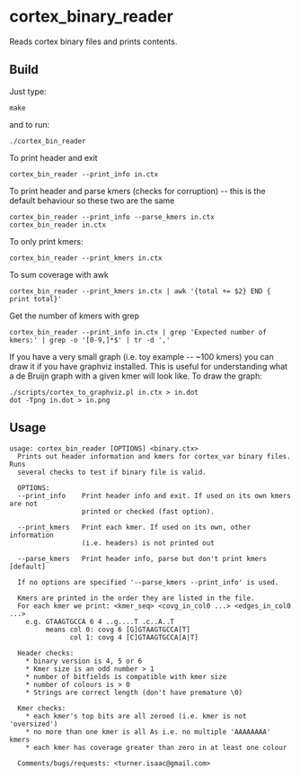 cortex_binary_reader
====================
    
Reads cortex binary files and prints contents.  

Build
-----

Just type:

    make

and to run:

    ./cortex_bin_reader

To print header and exit

    cortex_bin_reader --print_info in.ctx

To print header and parse kmers (checks for corruption) -- this is the default
behaviour so these two are the same

    cortex_bin_reader --print_info --parse_kmers in.ctx
    cortex_bin_reader in.ctx

To only print kmers:

    cortex_bin_reader --print_kmers in.ctx

To sum coverage with awk

    cortex_bin_reader --print_kmers in.ctx | awk '{total += $2} END { print total}'

Get the number of kmers with grep

    cortex_bin_reader --print_info in.ctx | grep 'Expected number of kmers:' | grep -o '[0-9,]*$' | tr -d ','

If you have a very small graph (i.e. toy example -- ~100 kmers) you can draw
it if you have graphviz installed.  This is useful for understanding what a de
Bruijn graph with a given kmer will look like.  To draw the graph:

    ./scripts/cortex_to_graphviz.pl in.ctx > in.dot
    dot -Tpng in.dot > in.png

Usage
-----

    usage: cortex_bin_reader [OPTIONS] <binary.ctx>
      Prints out header information and kmers for cortex_var binary files.  Runs
      several checks to test if binary file is valid. 

      OPTIONS:
      --print_info    Print header info and exit. If used on its own kmers are not
                      printed or checked (fast option).

      --print_kmers   Print each kmer. If used on its own, other information
                      (i.e. headers) is not printed out

      --parse_kmers   Print header info, parse but don't print kmers [default]

      If no options are specified '--parse_kmers --print_info' is used.

      Kmers are printed in the order they are listed in the file. 
      For each kmer we print: <kmer_seq> <covg_in_col0 ...> <edges_in_col0 ...>
        e.g. GTAAGTGCCA 6 4 ..g....T .c..A..T
             means col 0: covg 6 [G]GTAAGTGCCA[T]
                   col 1: covg 4 [C]GTAAGTGCCA[A|T]

      Header checks:
        * binary version is 4, 5 or 6
        * Kmer size is an odd number > 1
        * number of bitfields is compatible with kmer size
        * number of colours is > 0
        * Strings are correct length (don't have premature \0)

      Kmer checks:
        * each kmer's top bits are all zeroed (i.e. kmer is not 'oversized')
        * no more than one kmer is all As i.e. no multiple 'AAAAAAAA' kmers
        * each kmer has coverage greater than zero in at least one colour

      Comments/bugs/requests: <turner.isaac@gmail.com>

